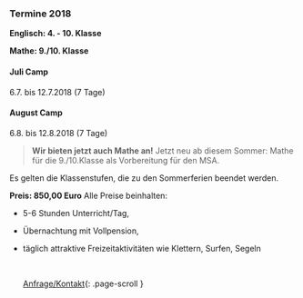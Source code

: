 ### Termine 2018

**Englisch: 4. - 10. Klasse**

**Mathe: 9./10. Klasse**



#### Juli Camp

6.7.  bis  12.7.2018 (7 Tage)

#### August Camp

6.8.  bis  12.8.2018 (7 Tage)



> **Wir bieten jetzt auch Mathe an!**
> Jetzt neu ab diesem Sommer: Mathe für die 9./10.Klasse als Vorbereitung für den MSA.



Es gelten die Klassenstufen, die zu den Sommerferien beendet werden.

**Preis:  850,00 Euro**
Alle Preise beinhalten:

+ 5-6 Stunden Unterricht/Tag, 

+ Übernachtung mit Vollpension,

+ täglich attraktive Freizeitaktivitäten wie Klettern, Surfen, Segeln 

  ​

   [Anfrage/Kontakt](#contact){: .page-scroll }
